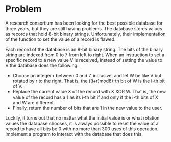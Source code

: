 # Problem

A research consortium has been looking for the best possible database for three years, but they are still having problems. The database stores values as records that hold 8-bit binary strings. Unfortunately, their implementation of the function to set the value of a record is flawed.

Each record of the database is an 8⁠-bit binary string. The bits of the binary string are indexed from 0 to 7 from left to right. When an instruction to set a specific record to a new value V is received, instead of setting the value to V the database does the following:

- Choose an integer r between 0 and 7, inclusive, and let W be like V but rotated by r to the right. That is, the ((i+r)mod8)⁠-th bit of W is the i⁠-th bit of V.
- Replace the current value X of the record with X XOR W. That is, the new value of the record has a 1 as its i⁠-th bit if and only if the i⁠-th bits of X and W are different.
- Finally, return the number of bits that are 1 in the new value to the user.

Luckily, it turns out that no matter what the initial value is or what rotation values the database chooses, it is always possible to reset the value of a record to have all bits be 0 with no more than 300 uses of this operation. Implement a program to interact with the database that does this.
